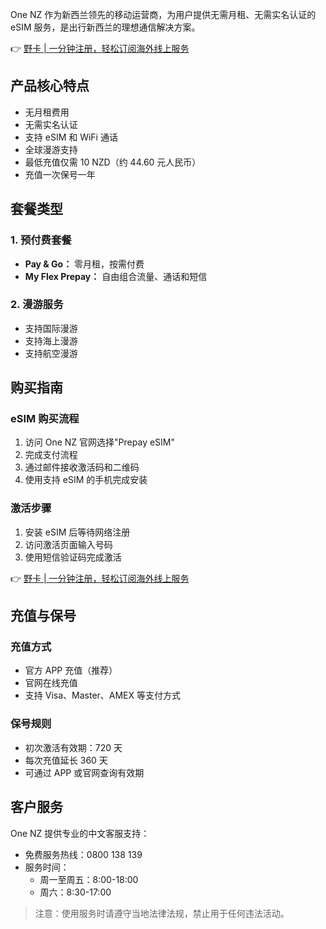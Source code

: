 One NZ 作为新西兰领先的移动运营商，为用户提供无需月租、无需实名认证的 eSIM 服务，是出行新西兰的理想通信解决方案。

👉 [野卡 | 一分钟注册，轻松订阅海外线上服务](https://bit.ly/bewildcard)

## 产品核心特点

- 无月租费用
- 无需实名认证
- 支持 eSIM 和 WiFi 通话
- 全球漫游支持
- 最低充值仅需 10 NZD（约 44.60 元人民币）
- 充值一次保号一年

## 套餐类型

### 1. 预付费套餐
- **Pay & Go：** 零月租，按需付费
- **My Flex Prepay：** 自由组合流量、通话和短信

### 2. 漫游服务
- 支持国际漫游
- 支持海上漫游
- 支持航空漫游

## 购买指南

### eSIM 购买流程
1. 访问 One NZ 官网选择"Prepay eSIM"
2. 完成支付流程
3. 通过邮件接收激活码和二维码
4. 使用支持 eSIM 的手机完成安装

### 激活步骤
1. 安装 eSIM 后等待网络注册
2. 访问激活页面输入号码
3. 使用短信验证码完成激活

👉 [野卡 | 一分钟注册，轻松订阅海外线上服务](https://bit.ly/bewildcard)

## 充值与保号

### 充值方式
- 官方 APP 充值（推荐）
- 官网在线充值
- 支持 Visa、Master、AMEX 等支付方式

### 保号规则
- 初次激活有效期：720 天
- 每次充值延长 360 天
- 可通过 APP 或官网查询有效期

## 客户服务

One NZ 提供专业的中文客服支持：
- 免费服务热线：0800 138 139
- 服务时间：
  - 周一至周五：8:00-18:00
  - 周六：8:30-17:00

> 注意：使用服务时请遵守当地法律法规，禁止用于任何违法活动。